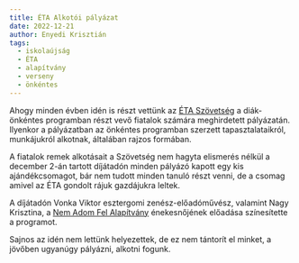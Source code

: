 ```yaml
---
title: ÉTA Alkotói pályázat
date: 2022-12-21
author: Enyedi Krisztián
tags:
  - iskolaújság
  - ÉTA
  - alapítvány
  - verseny
  - önkéntes
---
```


Ahogy minden évben idén is részt vettünk az [ÉTA Szövetség](https://eta-szov.hu/) a diák-önkéntes programban részt vevő fiatalok számára meghirdetett pályázatán. Ilyenkor a pályázatban az önkéntes programban szerzett tapasztalataikról, munkájukról alkotnak, általában rajzos formában. 

A fiatalok remek alkotásait a Szövetség nem hagyta elismerés nélkül a  december 2-án tartott díjátadón minden pályázó kapott egy kis ajándékcsomagot, bár nem tudott minden tanuló részt venni, de a csomag amivel az ÉTA gondolt rájuk gazdájukra leltek.

A díjátadón Vonka Viktor esztergomi zenész-előadóművész, valamint Nagy Krisztina, a [Nem Adom Fel Alapítvány](https://nemadomfel.hu/) énekesnőjének előadása színesítette a programot. 

Sajnos az idén nem lettünk helyezettek, de ez nem tántorít el minket, a jövőben ugyanúgy pályázni, alkotni fogunk.

